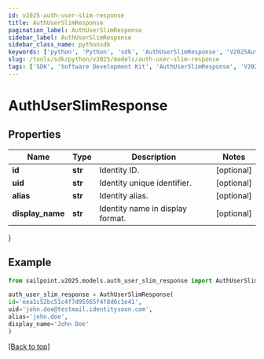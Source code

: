 ```yaml
---
id: v2025-auth-user-slim-response
title: AuthUserSlimResponse
pagination_label: AuthUserSlimResponse
sidebar_label: AuthUserSlimResponse
sidebar_class_name: pythonsdk
keywords: ['python', 'Python', 'sdk', 'AuthUserSlimResponse', 'V2025AuthUserSlimResponse'] 
slug: /tools/sdk/python/v2025/models/auth-user-slim-response
tags: ['SDK', 'Software Development Kit', 'AuthUserSlimResponse', 'V2025AuthUserSlimResponse']
---
```


# AuthUserSlimResponse


## Properties

Name | Type | Description | Notes
------------ | ------------- | ------------- | -------------
**id** | **str** | Identity ID. | [optional] 
**uid** | **str** | Identity unique identifier. | [optional] 
**alias** | **str** | Identity alias. | [optional] 
**display_name** | **str** | Identity name in display format. | [optional] 
}

## Example

```python
from sailpoint.v2025.models.auth_user_slim_response import AuthUserSlimResponse

auth_user_slim_response = AuthUserSlimResponse(
id='eea1c52bc51c4f7d95565f4f8d6c1e41',
uid='john.doe@testmail.identitysoon.com',
alias='john.doe',
display_name='John Doe'
)

```
[[Back to top]](#) 

